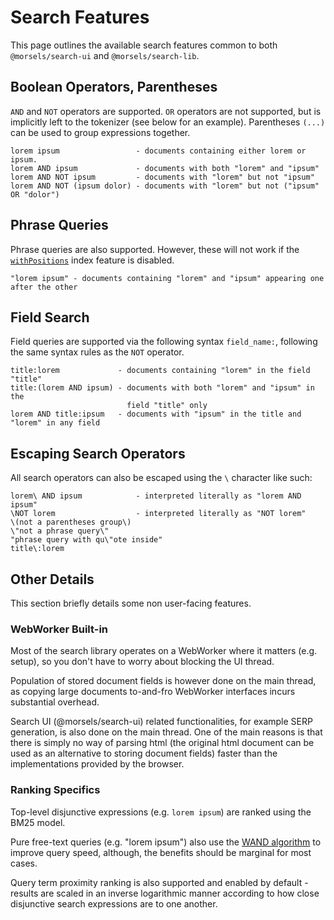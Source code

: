 # Search Features

This page outlines the available search features common to both `@morsels/search-ui` and `@morsels/search-lib`.

## Boolean Operators, Parentheses

`AND` and `NOT` operators are supported.
`OR` operators are not supported, but is implicitly left to the tokenizer (see below for an example).
Parentheses `(...)` can be used to group expressions together.

```
lorem ipsum                 - documents containing either lorem or ipsum.
lorem AND ipsum             - documents with both "lorem" and "ipsum"
lorem AND NOT ipsum         - documents with "lorem" but not "ipsum"
lorem AND NOT (ipsum dolor) - documents with "lorem" but not ("ipsum" OR "dolor")
```

## Phrase Queries

Phrase queries are also supported. However, these will not work if the [`withPositions`](./indexing_configuration.md) index feature is disabled.

```
"lorem ipsum" - documents containing "lorem" and "ipsum" appearing one after the other
```

## Field Search

Field queries are supported via the following syntax `field_name:`, following the same syntax rules as the `NOT` operator.

```
title:lorem             - documents containing "lorem" in the field "title"
title:(lorem AND ipsum) - documents with both "lorem" and "ipsum" in the
                          field "title" only
lorem AND title:ipsum   - documents with "ipsum" in the title and "lorem" in any field
```

## Escaping Search Operators

All search operators can also be escaped using the `\` character like such:

```
lorem\ AND ipsum            - interpreted literally as "lorem AND ipsum"
\NOT lorem                  - interpreted literally as "NOT lorem"
\(not a parentheses group\)
\"not a phrase query\"
"phrase query with qu\"ote inside"
title\:lorem
```

## Other Details

This section briefly details some non user-facing features.

### WebWorker Built-in

Most of the search library operates on a WebWorker where it matters (e.g. setup), so you don't have to worry about blocking the UI thread.

Population of stored document fields is however done on the main thread, as copying large documents to-and-fro WebWorker interfaces incurs substantial overhead.

Search UI (@morsels/search-ui) related functionalities, for example SERP generation, is also done on the main thread.
One of the main reasons is that there is simply no way of parsing html (the original html document can be used as an alternative to storing document fields) faster than the implementations provided by the browser.

### Ranking Specifics

Top-level disjunctive expressions (e.g. `lorem ipsum`) are ranked using the BM25 model.

Pure free-text queries (e.g. "lorem ipsum") also use the [WAND algorithm](https://www.elastic.co/blog/faster-retrieval-of-top-hits-in-elasticsearch-with-block-max-wand) to improve query speed, although, the benefits should be marginal for most cases.

Query term proximity ranking is also supported and enabled by default - results are scaled in an inverse logarithmic manner according to how close disjunctive search expressions are to one another.
